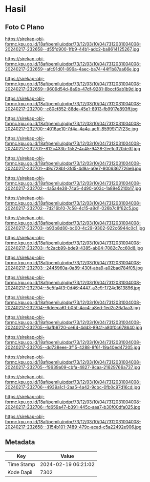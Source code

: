 # Hasil

## Foto C Plano

https://sirekap-obj-formc.kpu.go.id/18af/pemilu/pdpr/73/12/03/10/04/7312031004008-20240217-232658--d55fd900-1fb9-44b1-adc2-ba8614125267.jpg

https://sirekap-obj-formc.kpu.go.id/18af/pemilu/pdpr/73/12/03/10/04/7312031004008-20240217-232659--afc91d01-896a-4aec-ba74-44f1b87aa66e.jpg

https://sirekap-obj-formc.kpu.go.id/18af/pemilu/pdpr/73/12/03/10/04/7312031004008-20240217-232659--9609d54d-8a9b-47df-9281-8bccf6ab1b9d.jpg

https://sirekap-obj-formc.kpu.go.id/18af/pemilu/pdpr/73/12/03/10/04/7312031004008-20240217-232700--c80cf852-88de-45e1-8913-fb9917e893ff.jpg

https://sirekap-obj-formc.kpu.go.id/18af/pemilu/pdpr/73/12/03/10/04/7312031004008-20240217-232700--4016ae10-7d4a-4a4a-aeff-85999717f23e.jpg

https://sirekap-obj-formc.kpu.go.id/18af/pemilu/pdpr/73/12/03/10/04/7312031004008-20240217-232701--812c433b-1552-4c45-9428-2ee1c320de3f.jpg

https://sirekap-obj-formc.kpu.go.id/18af/pemilu/pdpr/73/12/03/10/04/7312031004008-20240217-232701--d9c728b1-3fd5-4d9a-a0e7-9006367726e6.jpg

https://sirekap-obj-formc.kpu.go.id/18af/pemilu/pdpr/73/12/03/10/04/7312031004008-20240217-232702--4a5a4e38-74a5-4d90-b03c-1a89e5210b17.jpg

https://sirekap-obj-formc.kpu.go.id/18af/pemilu/pdpr/73/12/03/10/04/7312031004008-20240217-232702--7d216b10-7c58-4c15-a8d1-026b7c8f82c5.jpg

https://sirekap-obj-formc.kpu.go.id/18af/pemilu/pdpr/73/12/03/10/04/7312031004008-20240217-232703--b93b8d80-bc00-4c29-9302-922c6944c0c1.jpg

https://sirekap-obj-formc.kpu.go.id/18af/pemilu/pdpr/73/12/03/10/04/7312031004008-20240217-232703--fc2acb99-bde9-4385-ab04-7082c7cc60d8.jpg

https://sirekap-obj-formc.kpu.go.id/18af/pemilu/pdpr/73/12/03/10/04/7312031004008-20240217-232703--2445960a-0a89-430f-aba9-a02bad784f05.jpg

https://sirekap-obj-formc.kpu.go.id/18af/pemilu/pdpr/73/12/03/10/04/7312031004008-20240217-232704--5e5fa4f3-0d46-4447-a3c9-1724e1613896.jpg

https://sirekap-obj-formc.kpu.go.id/18af/pemilu/pdpr/73/12/03/10/04/7312031004008-20240217-232704--6deeca61-b05f-4ac4-a8ed-1ed2c26a1aa3.jpg

https://sirekap-obj-formc.kpu.go.id/18af/pemilu/pdpr/73/12/03/10/04/7312031004008-20240217-232705--6afb9720-ce64-4dd3-8941-a80f0c678640.jpg

https://sirekap-obj-formc.kpu.go.id/18af/pemilu/pdpr/73/12/03/10/04/7312031004008-20240217-232705--dd738eee-3f15-4288-8f61-19a40ed47205.jpg

https://sirekap-obj-formc.kpu.go.id/18af/pemilu/pdpr/73/12/03/10/04/7312031004008-20240217-232705--f9639a09-cbfa-4827-9caa-21629766a737.jpg

https://sirekap-obj-formc.kpu.go.id/18af/pemilu/pdpr/73/12/03/10/04/7312031004008-20240217-232706--4939a1c1-2aa5-4a42-9cbc-0fb0c97d16cd.jpg

https://sirekap-obj-formc.kpu.go.id/18af/pemilu/pdpr/73/12/03/10/04/7312031004008-20240217-232706--fd659a47-b391-445c-aaa7-b30f00dfa025.jpg

https://sirekap-obj-formc.kpu.go.id/18af/pemilu/pdpr/73/12/03/10/04/7312031004008-20240217-232658--3154b101-7489-479c-acad-c5a22492e906.jpg


## Metadata

| Key        | Value               |
| ---------- | ------------------- |
| Time Stamp | 2024-02-19 06:21:02 |
| Kode Dapil | 7302                |



